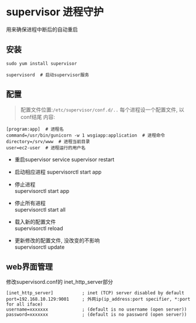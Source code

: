 # supervisor 进程守护

用来确保进程中断后的自动重启

## 安装
```
sudo yum install supervisor

supervisord  # 启动supervisor服务
```

## 配置
> 配置文件位置:```/etc/supervisor/conf.d/..```
> 每个进程设一个配置文件, 以conf结尾
> 内容:
```
[program:app]  # 进程名
command=/usr/bin/gunicorn -w 1 wsgiapp:application  # 进程命令 
directory=/srv/www  # 进程当前目录
user=ec2-user  # 进程运行的用户名
```

- 重启supervisor
    service supervisor restart
    
- 启动相应进程
    supervisorctl start app
    
- 停止进程   
    supervisorctl start app

- 停止所有进程   
    supervisorctl start all
    
- 载入新的配置文件   
    supervisorctl reload
    
- 更新修改的配置文件, 没改变的不影响   
    supervisorctl update
    
## web界面管理

修改supervisord.conf的 inet_http_server部分

```
[inet_http_server]           ; inet (TCP) server disabled by default
port=192.168.10.129:9001     ; 外网ip(ip_address:port specifier, *:port for all iface)
username=xxxxxxx             ; (default is no username (open server))
password=xxxxxxx             ; (default is no password (open server))
```

